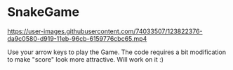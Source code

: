 # SnakeGame


https://user-images.githubusercontent.com/74033507/123822376-da9c0580-d919-11eb-96cb-6159776cbc65.mp4

Use your arrow keys to play the Game.
The code requires a bit modification to make "score" look more attractive. Will work on it :)

